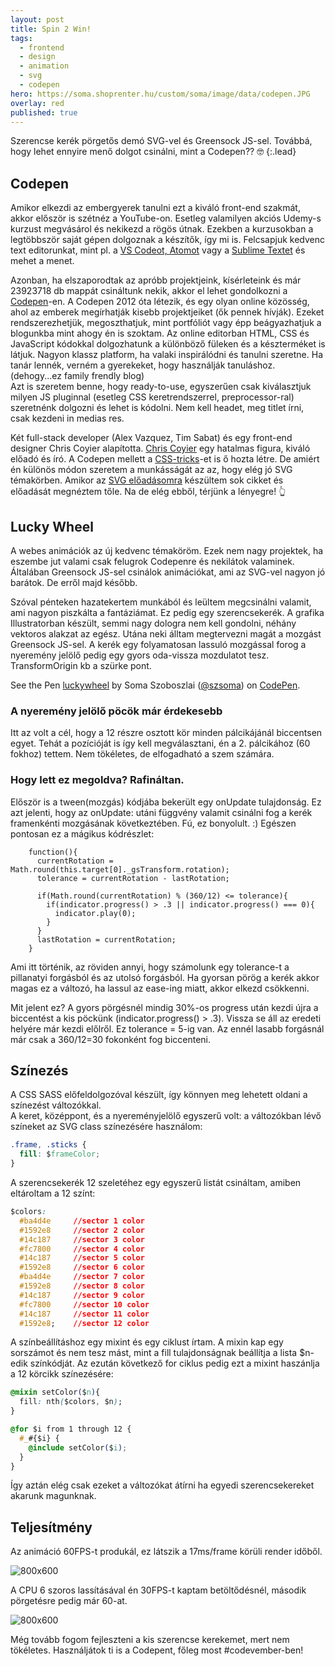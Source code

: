 ```yaml
---
layout: post
title: Spin 2 Win!
tags:
  - frontend
  - design
  - animation
  - svg
  - codepen
hero: https://soma.shoprenter.hu/custom/soma/image/data/codepen.JPG
overlay: red
published: true
---
```


Szerencse kerék pörgetős demó SVG-vel és Greensock JS-sel. Továbbá, hogy lehet ennyire menő dolgot csinálni, mint a Codepen?? 🤓
{:.lead}
<!--break-->

## Codepen
Amikor elkezdi az embergyerek tanulni ezt a kiváló front-end szakmát, akkor először is szétnéz a YouTube-on. Esetleg valamilyen akciós Udemy-s kurzust megvásárol és nekikezd a rögös útnak.
Ezekben a kurzusokban a legtöbbször saját gépen dolgoznak a készítők, így mi is. Felcsapjuk kedvenc text editorunkat, mint pl. a <a href="https://code.visualstudio.com/" target="_blank">VS Codeot, </a> <a href="https://atom.io/" target="_blank">Atomot</a> vagy a <a href="https://www.sublimetext.com/" target="_blank">Sublime Textet</a> és mehet a menet. 

Azonban, ha elszaporodtak az apróbb projektjeink, kísérleteink és már 23923718 db mappát csináltunk nekik, akkor el lehet gondolkozni a<a href="https://codepen.io/" target="_blank"> Codepen</a>-en. 
A Codepen 2012 óta létezik, és egy olyan online közösség, ahol az emberek megírhatják kisebb projektjeiket (ők pennek hívják). Ezeket rendszerezhetjük, megoszthatjuk, mint portfóliót vagy épp beágyazhatjuk a blogunkba mint ahogy én is szoktam. Az online editorban HTML, CSS és JavaScript kódokkal dolgozhatunk a különböző füleken és a készterméket is látjuk. Nagyon klassz platform, ha valaki inspirálódni és tanulni szeretne. Ha tanár lennék, verném a gyerekeket, hogy használják tanuláshoz. (dehogy...ez family frendly blog) <br>
Azt is szeretem benne, hogy ready-to-use, egyszerűen csak kiválasztjuk milyen JS pluginnal (esetleg CSS keretrendszerrel, preprocessor-ral) szeretnénk dolgozni és lehet is kódolni. Nem kell headet, meg titlet írni, csak kezdeni in medias res.

Két full-stack developer (Alex Vazquez, Tim Sabat) és egy front-end designer Chris Coyier alapította. <a href="https://chriscoyier.net/" target="_blank">Chris Coyier</a> egy hatalmas figura, kiváló előadó és író. A Codepen mellett a <a href="https://css-tricks.com" target="_blank">CSS-tricks</a>-et is ő hozta létre. De amiért én különös módon szeretem a munkásságát az az, hogy elég jó SVG témakörben. Amikor az <a href="http://slides.com/szsoma/svg-svg-animationon-the-web-1" target="_blank">SVG előadásomra</a> készültem sok cikket és előadását megnéztem tőle. Na de elég ebből, térjünk a lényegre! 👆

## Lucky Wheel
A webes animációk az új kedvenc témaköröm. Ezek nem nagy projektek, ha eszembe jut valami csak felugrok Codepenre és nekilátok valaminek. Általában Greensock JS-sel csinálok animációkat, ami az SVG-vel nagyon jó barátok. De erről majd később.

Szóval pénteken hazatekertem munkából és leültem megcsinálni valamit, ami nagyon piszkálta a fantáziámat. Ez pedig egy szerencsekerék. A grafika Illustratorban készült, semmi nagy dologra nem kell gondolni, néhány vektoros alakzat az egész. Utána neki álltam megtervezni magát a mozgást Greensock JS-sel. A kerék egy folyamatosan lassuló mozgással forog a nyeremény jelölő pedig egy gyors oda-vissza mozdulatot tesz. TransformOrigin kb a szürke pont.

<p data-height="591" data-theme-id="30084" data-slug-hash="bYEXGx" data-default-tab="result" data-user="szsoma" data-embed-version="2" data-pen-title="luckywheel" class="codepen">See the Pen <a href="https://codepen.io/szsoma/pen/bYEXGx/">luckywheel</a> by Soma Szoboszlai (<a href="https://codepen.io/szsoma">@szsoma</a>) on <a href="https://codepen.io">CodePen</a>.</p>
<script async src="https://production-assets.codepen.io/assets/embed/ei.js"></script>

### A nyeremény jelölő pöcök már érdekesebb
Itt az volt a cél, hogy a 12 részre osztott kör minden pálcikájánál biccentsen egyet. 
Tehát a pozícióját is így kell megválasztani, én a 2. pálcikához (60 fokhoz) tettem. Nem tökéletes, de elfogadható a szem számára.
### Hogy lett ez megoldva? Rafináltan.
Először is a tween(mozgás) kódjába bekerült egy onUpdate tulajdonság. Ez azt jelenti, hogy az onUpdate: utáni függvény valamit csinálni fog a kerék framenkénti mozgásának következtében. Fú, ez bonyolult. :)
Egészen pontosan ez a mágikus kódrészlet:

~~~JS
    function(){    
      currentRotation = Math.round(this.target[0]._gsTransform.rotation);
      tolerance = currentRotation - lastRotation;

      if(Math.round(currentRotation) % (360/12) <= tolerance){
        if(indicator.progress() > .3 || indicator.progress() === 0){
          indicator.play(0);
        }
      }
      lastRotation = currentRotation;
    }
~~~

Ami itt történik, az röviden annyi, hogy számolunk egy tolerance-t a pillanatyi forgásból és az utolsó forgásból. Ha gyorsan pörög a kerék akkor magas ez a változó, ha lassul az ease-ing miatt, akkor elkezd csökkenni.

Mit jelent ez? A gyors pörgésnél mindig 30%-os progress után kezdi újra a biccentést a kis pöckünk (indicator.progress() > .3). Vissza se áll az eredeti helyére már kezdi előlről. Ez tolerance = 5-ig van. Az ennél lasabb forgásnál már csak a 360/12=30 fokonként fog biccenteni.

## Színezés
A CSS SASS előfeldolgozóval készült, így könnyen meg lehetett oldani a színezést változókkal. <br>
A keret, középpont, és a nyereményjelölő egyszerű volt: a változókban lévő színeket az SVG class színezésére használom:

~~~CSS
.frame, .sticks {
  fill: $frameColor;
}
~~~

A szerencsekerék 12 szeletéhez egy egyszerű listát csináltam, amiben eltároltam a 12 színt:

~~~CSS
$colors: 
  #ba4d4e     //sector 1 color
  #1592e8     //sector 2 color
  #14c187     //sector 3 color
  #fc7800     //sector 4 color
  #14c187     //sector 5 color
  #1592e8     //sector 6 color
  #ba4d4e     //sector 7 color
  #1592e8     //sector 8 color
  #14c187     //sector 9 color
  #fc7800     //sector 10 color
  #14c187     //sector 11 color
  #1592e8;    //sector 12 color
~~~

A színbeállításhoz egy mixint és egy ciklust írtam. A mixin kap egy sorszámot és nem tesz mást, mint a fill tulajdonságnak beállítja a lista $n-edik színkódját. Az ezután következő for ciklus pedig ezt a mixint haszánlja a 12 körcikk színezésére:

~~~CSS
@mixin setColor($n){
  fill: nth($colors, $n);
}

@for $i from 1 through 12 {
  #_#{$i} {
    @include setColor($i);
  }
}
~~~

Így aztán elég csak ezeket a változókat átírni ha egyedi szerencsekereket akarunk magunknak.

## Teljesítmény
Az animáció 60FPS-t produkál, ez látszik a 17ms/frame körüli render időből.

![800x600](https://soma.shoprenter.hu/custom/soma/image/data/luckywheel-perf.JPG "performance")

A CPU 6 szoros lassításával én 30FPS-t kaptam betöltődésnél, második pörgetésre pedig már 60-at.

![800x600](https://soma.shoprenter.hu/custom/soma/image/data/luckywheel-perf-6x.JPG "performance 6x slowdown")

Még tovább fogom fejleszteni a kis szerencse kerekemet, mert nem tökéletes. Használjátok ti is a Codepent, főleg most #codevember-ben!